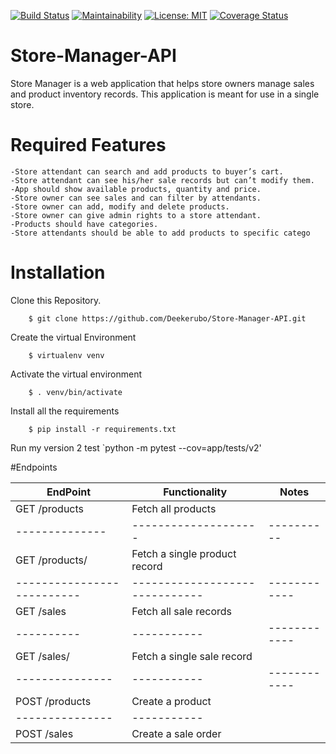 [![Build Status](https://travis-ci.org/Deekerubo/Store-Manager-API.svg?branch=ft-login-auth-161361873)](https://travis-ci.org/Deekerubo/Store-Manager-API)
[![Maintainability](https://api.codeclimate.com/v1/badges/b856b0a4882e0f62f42b/maintainability)](https://codeclimate.com/github/Deekerubo/Store-Manager-API/maintainability)
[![License: MIT](https://img.shields.io/badge/License-MIT-yellow.svg)](https://opensource.org/licenses/MIT)
[![Coverage Status](https://coveralls.io/repos/github/Deekerubo/Store-Manager-API/badge.svg?branch=ch-add-readMe-161500877)](https://coveralls.io/github/Deekerubo/Store-Manager-API?branch=ch-add-readMe-161500877)

# Store-Manager-API
Store Manager is a web application that helps store owners manage sales and product inventory records. This application is meant for use in a single store.

# Required Features
```
-Store attendant can search and add products to buyer’s cart.
-Store attendant can see his/her sale records but can’t modify them.
-App should show available products, quantity and price.
-Store owner can see sales and can filter by attendants.
-Store owner can add, modify and delete products.
-Store owner can give admin rights to a store attendant.
-Products should have categories.
-Store attendants should be able to add products to specific catego
```
# Installation
Clone this Repository.
```
    $ git clone https://github.com/Deekerubo/Store-Manager-API.git
```
Create the virtual Environment
```
    $ virtualenv venv
```
Activate the virtual environment
```
    $ . venv/bin/activate
```
Install all the requirements
```
    $ pip install -r requirements.txt
```

Run my version 2 test
`python -m pytest --cov=app/tests/v2'

#Endpoints

EndPoint | Functionality | Notes
---------|---------------|-------
GET /products | Fetch all products | 
--------------|--------------------|----------
GET /products/<productId> | Fetch a single product record|
--------------------------|------------------------------|------------
GET /sales|  Fetch all sale records| 
----------|-----------|------------
GET /sales/<saleId> | Fetch a single sale record|
---------------|-----------|------------
POST /products | Create a product|
---------------|-----------|
POST /sales | Create a sale order|


